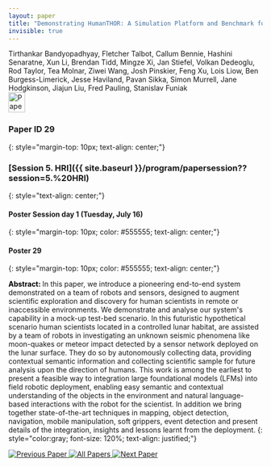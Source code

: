```yaml
---
layout: paper
title: "Demonstrating HumanTHOR: A Simulation Platform and Benchmark for Human-Robot Collaboration in a Shared Workspace"
invisible: true
---
```

<div class="paper-authors">
<div class="paper-author-box">
    <div class="paper-author-name">Tirthankar Bandyopadhyay, Fletcher Talbot, Callum Bennie, Hashini Senaratne, Xun Li, Brendan Tidd, Mingze Xi, Jan Stiefel, Volkan Dedeoglu, Rod Taylor, Tea Molnar, Ziwei Wang, Josh Pinskier, Feng Xu, Lois Liow, Ben Burgess-Limerick, Jesse Haviland, Pavan Sikka, Simon Murrell, Jane Hodgkinson, Jiajun Liu, Fred Pauling, Stanislav Funiak</div>
    <div class="paper-author-uni"></div>
</div>

</div><div class="paper-pdf">
<div> <a href="http://www.roboticsproceedings.org/rss19/p29.pdf"><img src="{{ site.baseurl }}/images/paper_link.png" alt="Paper Website" width = "33"  height = "40"/></a> </div>
</div>

### Paper ID 29
{: style="margin-top: 10px; text-align: center;"}

### [Session 5. HRI]({{ site.baseurl }}/program/papersession??session=5.%20HRI)
{: style="text-align: center;"}

#### Poster Session day 1 (Tuesday, July 16)
{: style="margin-top: 10px; color: #555555; text-align: center;"}

#### Poster 29
{: style="margin-top: 10px; color: #555555; text-align: center;"}

<b style="color: black;">Abstract: </b>In this paper, we introduce a pioneering end-to-end system demonstrated on a team of robots and sensors, designed to augment scientific exploration and discovery for human scientists in remote or inaccessible environments.
 We demonstrate and analyse our system's capability in a mock-up test-bed scenario. In this futuristic hypothetical scenario human scientists located in a controlled lunar habitat, are assisted by a team of robots in investigating an unknown seismic phenomena like moon-quakes or meteor impact detected by a sensor network deployed on the lunar surface. They do so by autonomously collecting data, providing contextual semantic information and collecting scientific sample for future analysis upon the direction of humans.
 This work is among the earliest to present a feasible way to integration large foundational models (LFMs) into field robotic deployment, enabling easy semantic and contextual understanding of the objects in the environment and natural language-based interactions with the robot for the scientist. In addition we bring together state-of-the-art techniques in mapping, object detection, navigation, mobile manipulation, soft grippers, event detection and present details of the integration, insights and lessons learnt from the deployment.
{: style="color:gray; font-size: 120%; text-align: justified;"}


<div class="paper-menu">
<a href="{{ site.baseurl }}/program/papers/028/"> <img src="{{ site.baseurl }}/images/previous_paper_icon.png" alt="Previous Paper" title="Previous Paper"/> </a>
<a href="{{ site.baseurl }}/program/papers"><img src="{{ site.baseurl }}/images/overview_icon.png" alt="All Papers" title="All Papers"/> </a>
<a href="{{ site.baseurl }}/program/papers/030/"> <img src="{{ site.baseurl }}/images/next_paper_icon.png" alt="Next Paper" title="Next Paper"/> </a>

</div>
